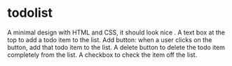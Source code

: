 # todolist
A minimal design with HTML and CSS, it should look nice . A text box at the top to add a todo item to the list. Add button: when a user clicks on the button, add that todo item to the list. A delete button to delete the todo item completely from the list. A checkbox to check the item off the list. 
